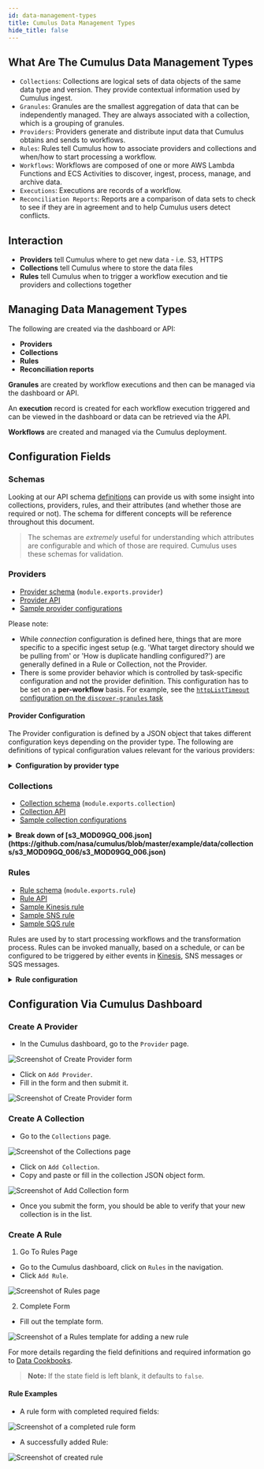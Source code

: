```yaml
---
id: data-management-types
title: Cumulus Data Management Types
hide_title: false
---
```


## What Are The Cumulus Data Management Types

- `Collections`: Collections are logical sets of data objects of the same data type and version. They provide contextual information used by Cumulus ingest.
- `Granules`: Granules are the smallest aggregation of data that can be independently managed. They are always associated with a collection, which is a grouping of granules.
- `Providers`: Providers generate and distribute input data that Cumulus obtains and sends to workflows.
- `Rules`: Rules tell Cumulus how to associate providers and collections and when/how to start processing a workflow.
- `Workflows`: Workflows are composed of one or more AWS Lambda Functions and ECS Activities to discover, ingest, process, manage, and archive data.
- `Executions`: Executions are records of a workflow.
- `Reconciliation Reports`: Reports are a comparison of data sets to check to see if they are in agreement and to help Cumulus users detect conflicts.

## Interaction

- **Providers** tell Cumulus where to get new data - i.e. S3, HTTPS
- **Collections** tell Cumulus where to store the data files
- **Rules** tell Cumulus when to trigger a workflow execution and tie providers and collections together

## Managing Data Management Types

The following are created via the dashboard or API:

- **Providers**
- **Collections**
- **Rules**
- **Reconciliation reports**

**Granules** are created by workflow executions and then can be managed via the dashboard or API.

 An **execution** record is created for each workflow execution triggered and can be viewed in the dashboard or data can be retrieved via the API.

**Workflows** are created and managed via the Cumulus deployment.

## Configuration Fields

### Schemas

Looking at our API schema [definitions](https://github.com/nasa/cumulus/tree/master/packages/api/models/schemas.js) can provide us with some insight into collections, providers, rules, and their attributes (and whether those are required or not). The schema for different concepts will be reference throughout this document.

> The schemas are _extremely_ useful for understanding which attributes are configurable and which of those are required. Cumulus uses these schemas for validation.

### Providers

- [Provider schema](https://github.com/nasa/cumulus/tree/master/packages/api/models/schemas.js) (`module.exports.provider`)
- [Provider API](https://nasa.github.io/cumulus-api/?language=Python#list-providers)
- [Sample provider configurations](https://github.com/nasa/cumulus/tree/master/example/data/providers)

Please note:

- While *connection* configuration is defined here, things that are more specific to a specific ingest setup (e.g. 'What target directory should we be pulling from' or 'How is duplicate handling configured?') are generally defined in a Rule or Collection, not the Provider.
- There is some provider behavior which is controlled by task-specific configuration and not the provider definition. This configuration has to be set on a **per-workflow** basis. For example, see the [`httpListTimeout` configuration on the `discover-granules` task](https://github.com/nasa/cumulus/blob/master/tasks/discover-granules/schemas/config.json#L84)

#### Provider Configuration

The Provider configuration is defined by a JSON object that takes different configuration keys depending on the provider type.    The following are definitions of typical configuration values relevant for the various providers:

<details>
  <summary><b>Configuration by provider type</b></summary>

##### S3

|Key  |Type |Required|Description|
|:---:|:----|:------:|-----------|
|id|string|Yes|Unique identifier for the provider|
|globalConnectionLimit|integer|No|Integer specifying the connection limit for the provider. This is the maximum number of connections Cumulus compatible ingest lambdas are expected to make to a provider.  Defaults to unlimited |
|protocol|string|Yes|The protocol for this provider. Must be `s3` for this provider type. |
|host|string|Yes|S3 Bucket to pull data from |

##### http

|Key  |Type |Required|Description|
|:---:|:----|:------:|-----------|
|id|string|Yes|Unique identifier for the provider|
|globalConnectionLimit|integer|No|Integer specifying the connection limit for the provider.  This is the maximum number of connections Cumulus compatible ingest lambdas are expected to make to a provider.  Defaults to unlimited |
|protocol|string|Yes|The protocol for this provider.  Must be `http` for this provider type |
|host|string|Yes|The host to pull data from (e.g. `nasa.gov`)
|username|string|No|Configured username for basic authentication.   Cumulus encrypts this using KMS and uses it in a `Basic` auth header if needed for authentication |
|password|string|*Only if username is specified*|Configured password for basic authentication.   Cumulus encrypts this using KMS and uses it in a `Basic` auth header if needed for authentication |
|port|integer|No|Port to connect to the provider on.   Defaults to `80`|

##### https

|Key  |Type |Required|Description|
|:---:|:----|:------:|-----------|
|id|string|Yes|Unique identifier for the provider|
|globalConnectionLimit|integer|No|Integer specifying the connection limit for the provider.  This is the maximum number of connections Cumulus compatible ingest lambdas are expected to make to a provider.  Defaults to unlimited |
|protocol|string|Yes|The protocol for this provider.  Must be `https` for this provider type |
|host|string|Yes|The host to pull data from (e.g. `nasa.gov`) |
|username|string|No|Configured username for basic authentication.   Cumulus encrypts this using KMS and uses it in a `Basic` auth header if needed for authentication |
|password|string|*Only if username is specified*|Configured password for basic authentication.   Cumulus encrypts this using KMS and uses it in a `Basic` auth header if needed for authentication |
|port|integer|No|Port to connect to the provider on.   Defaults to `443` |

##### ftp

|Key  |Type |Required|Description|
|:---:|:----|:------:|-----------|
|id|string|Yes|Unique identifier for the provider|
|globalConnectionLimit|integer|No|Integer specifying the connection limit for the provider.  This is the maximum number of connections Cumulus compatible ingest lambdas are expected to make to a provider.  Defaults to unlimited |
|protocol|string|Yes|The protocol for this provider.  Must be `ftp` for this provider type |
|host|string|Yes|The ftp host to pull data from (e.g. `nasa.gov`) |
|username|string|No|Username to use to connect to the ftp server.  Cumulus encrypts this using KMS. Defaults to `anonymous` if not defined |
|password|string|No|Password to use to connect to the ftp server.  Cumulus encrypts this using KMS. Defaults to `password` if not defined |
|port|integer|No|Port to connect to the provider on.  Defaults to `21`

##### sftp

|Key  |Type |Required|Description|
|:---:|:----|:------:|-----------|
|id|string|Yes|Unique identifier for the provider|
|globalConnectionLimit|integer|No|Integer specifying the connection limit for the provider.  This is the maximum number of connections Cumulus compatible ingest lambdas are expected to make to a provider.  Defaults to unlimited |
|protocol|string|Yes|The protocol for this provider.  Must be `sftp` for this provider type |
|host|string|Yes|The ftp host to pull data from (e.g. `nasa.gov`) |
|username|string|No|Username to use to connect to the sftp server.|
|password|string|No|Password to use to connect to the sftp server. |
|port|integer|No|Port to connect to the provider on.  Defaults to `22`

</details>

### Collections

- [Collection schema](https://github.com/nasa/cumulus/tree/master/packages/api/models/schemas.js) (`module.exports.collection`)
- [Collection API](https://nasa.github.io/cumulus-api/?language=Python#list-collections)
- [Sample collection configurations](https://github.com/nasa/cumulus/tree/master/example/data/collections)

<details>
  <summary><b>Break down of [s3_MOD09GQ_006.json](https://github.com/nasa/cumulus/blob/master/example/data/collections/s3_MOD09GQ_006/s3_MOD09GQ_006.json)</b></summary>
|Key  |Value  |Required  |Description|
|:---:|:-----:|:--------:|-----------|
|name |`"MOD09GQ"`|Yes|The name attribute designates the name of the collection. This is the name under which the collection will be displayed on the dashboard|
|version|`"006"`|Yes|A version tag for the collection|
|granuleId|`"^MOD09GQ\\.A[\\d]{7}\\.[\\S]{6}\\.006\\.[\\d]{13}$"`|Yes|The regular expression used to validate the granule ID extracted from filenames according to the `granuleIdExtraction`|
|granuleIdExtraction|<code>"(MOD09GQ\\..*)(\\.hdf&#124;\\.cmr&#124;_ndvi\\.jpg)"</code>|Yes|The regular expression used to extract the granule ID from filenames. The first capturing group extracted from the filename by the regex will be used as the granule ID.|
|sampleFileName|`"MOD09GQ.A2017025.h21v00.006.2017034065104.hdf"`|Yes|An example filename belonging to this collection|
|files|`<JSON Object>` of files defined [here](#files-object)|Yes|Describe the individual files that will exist for each granule in this collection (size, browse, meta, etc.)|
|dataType|`"MOD09GQ"`|No|Can be specified, but this value will default to the collection_name if not|
|duplicateHandling|`"replace"`|No|<code>("replace"&#124;"version"&#124;"skip")</code> determines granule duplicate handling scheme|
|ignoreFilesConfigForDiscovery|`false` (default)|No|By default, during discovery only files that match one of the regular expressions in this collection's `files` attribute (see above) are ingested.  Setting this to `true` will ignore the `files` attribute during discovery, meaning that all files for a granule (i.e., all files with filenames matching `granuleIdExtraction`) will be ingested even when they don't match a regular expression in the `files` attribute at _discovery_ time.  (NOTE: this attribute does not appear in the example file, but is listed here for completeness.)
|process|`"modis"`|No|Example options for this are found in the ChooseProcess step definition in [the IngestAndPublish workflow definition](https://github.com/nasa/cumulus/tree/master/example/cumulus-tf/ingest_and_publish_granule_workflow.tf)|
|meta|`<JSON Object>` of MetaData for the collection|No|MetaData for the collection. This metadata will be available to workflows for this collection via the [Cumulus Message Adapter](workflows/input_output.md).
|url_path|`"{cmrMetadata.Granule.Collection.ShortName}/`<br/>`{substring(file.name, 0, 3)}"`|No|Filename without extension|

#### files-object

|Key  |Value  |Required  |Description|
|:---:|:-----:|:--------:|-----------|
|regex|`"^MOD09GQ\\.A[\\d]{7}\\.[\\S]{6}\\.006\\.[\\d]{13}\\.hdf$"`|Yes|Regular expression used to identify the file|
|sampleFileName|`MOD09GQ.A2017025.h21v00.006.2017034065104.hdf"`|Yes|Filename used to validate the provided regex|
|type|`"data"`|No|Value to be assigned to the Granule File Type. CNM types are used by Cumulus CMR steps, non-CNM values will be treated as 'data' type.  Currently only utilized in DiscoverGranules task|
|bucket|`"internal"`|Yes|Name of the bucket where the file will be stored|
|url_path|`"${collectionShortName}/{substring(file.name, 0, 3)}"`|No|Folder used to save the granule in the bucket. Defaults to the collection `url_path`|
|checksumFor|`"^MOD09GQ\\.A[\\d]{7}\\.[\\S]{6}\\.006\\.[\\d]{13}\\.hdf$"`|No|If this is a checksum file, set `checksumFor` to the `regex` of the target file.|
</details>

### Rules

- [Rule schema](https://github.com/nasa/cumulus/tree/master/packages/api/models/schemas.js) (`module.exports.rule`)
- [Rule API](https://nasa.github.io/cumulus-api/?language=Python#list-rules)
- [Sample Kinesis rule](https://github.com/nasa/cumulus/blob/master/example/data/rules/L2_HR_PIXC_kinesisRule.json)
- [Sample SNS rule](https://github.com/nasa/cumulus/blob/master/example/spec/parallel/testAPI/snsRuleDef.json)
- [Sample SQS rule](https://github.com/nasa/cumulus/blob/master/example/spec/parallel/testAPI/data/rules/sqs/MOD09GQ_006_sqsRule.json)

Rules are used by to start processing workflows and the transformation process. Rules can be invoked manually, based on a schedule, or can be configured to be triggered by either events in [Kinesis](data-cookbooks/cnm-workflow.md), SNS messages or SQS messages.

<details>
<summary><b>Rule configuration</b></summary>

|Key  |Value  |Required|Description|
|:---:|:-----:|:------:|-----------|
|name|`"L2_HR_PIXC_kinesisRule"`|Yes|Name of the rule. This is the name under which the rule will be listed on the dashboard|
|workflow|`"CNMExampleWorkflow"`|Yes|Name of the workflow to be run. A list of available workflows can be found on the Workflows page|
|provider|`"PODAAC_SWOT"`|No|Configured provider's ID. This can be found on the Providers dashboard page|
|collection|`<JSON Object>` collection object shown [below](#collection-object)|Yes|Name and version of the collection this rule will moderate. Relates to a collection configured and found in the Collections page|
|payload|`<JSON Object or Array>`|No|The payload to be passed to the workflow|
|meta|`<JSON Object>` of MetaData for the rule|No|MetaData for the rule. This metadata will be available to workflows for this rule via the [Cumulus Message Adapter](workflows/input_output.md).
|rule|`<JSON Object>` rule type and associated values - discussed [below](#rule-object)|Yes|Object defining the type and subsequent attributes of the rule|
|state|`"ENABLED"`|No|<code>("ENABLED"&#124;"DISABLED")</code> whether or not the rule will be active. Defaults to `"ENABLED"`.|
|queueUrl|`https://sqs.us-east-1.amazonaws.com/1234567890/queue-name`|No|URL for SQS queue that will be used to schedule workflows for this rule
|tags|`["kinesis", "podaac"]`|No|An array of strings that can be used to simplify search|

#### collection-object

|Key  |Value  |Required|Description|
|:---:|:-----:|:------:|-----------|
|name|`"L2_HR_PIXC"`|Yes|Name of a collection defined/configured in the Collections dashboard page|
|version|`"000"`|Yes|Version number of a collection defined/configured in the Collections dashboard page|

#### meta-object

|Key  |Value  |Required|Description|
|:---:|:-----:|:------:|-----------|
|retries|`3`|No|Number of retries on errors, for sqs-type rule only. Defaults to 3.|
|visibilityTimeout|`900`|No|VisibilityTimeout in seconds for the inflight messages, for sqs-type rule only. Defaults to the visibility timeout of the SQS queue when the rule is created.|

#### rule-object

|Key|Value|Required|Description|
|:---:|:-----:|:------:|-----------|
|type|`"kinesis"`|Yes|<code>("onetime"&#124;"scheduled"&#124;"kinesis"&#124;"sns"&#124;"sqs")</code> type of scheduling/workflow kick-off desired|
|value|`<String> Object`|Depends|Discussion of valid values is [below](#rule-value)|

#### rule-value

The `rule - value` entry depends on the type of run:

- If this is a onetime rule this can be left blank. [Example](data-cookbooks/hello-world.md/#execution)
- If this is a scheduled rule this field must hold a valid [cron-type expression or rate expression](https://docs.aws.amazon.com/AmazonCloudWatch/latest/events/ScheduledEvents.html).
- If this is a kinesis rule, this must be a configured `${Kinesis_stream_ARN}`. [Example](data-cookbooks/cnm-workflow.md#rule-configuration)
- If this is an sns rule, this must be an existing `${SNS_Topic_Arn}`. [Example](https://github.com/nasa/cumulus/blob/master/example/spec/parallel/testAPI/snsRuleDef.json)
- If this is an sqs rule, this must be an existing `${SQS_QueueUrl}` that your account has permissions to access, and also you must configure a dead-letter queue for this SQS queue. [Example](https://github.com/nasa/cumulus/blob/master/example/spec/parallel/testAPI/data/rules/sqs/MOD09GQ_006_sqsRule.json)

#### sqs-type rule features

- When an SQS rule is triggered, the SQS message remains on the queue.
- The SQS message is not processed multiple times in parallel when visibility timeout is properly set.  You should set the visibility timeout to the maximum expected length of the workflow with padding. Longer is better to avoid parallel processing.
- The SQS message visibility timeout can be overridden by the rule.
- Upon successful workflow execution, the SQS message is removed from the queue.
- Upon failed execution(s), the workflow is run 3 or configured number of times.
- Upon failed execution(s), the visibility timeout will be set to 5s to allow retries.
- After configured number of failed retries, the SQS message is moved to the dead-letter queue configured for the SQS queue.

</details>

## Configuration Via Cumulus Dashboard

### Create A Provider

- In the Cumulus dashboard, go to the `Provider` page.

![Screenshot of Create Provider form](assets/cd_provider_page.png)

- Click on `Add Provider`.
- Fill in the form and then submit it.

![Screenshot of Create Provider form](assets/cd_add_provider_form.png)

### Create A Collection

- Go to the `Collections` page.

![Screenshot of the Collections page](assets/cd_collections_page.png)

- Click on `Add Collection`.
- Copy and paste or fill in the collection JSON object form.

![Screenshot of Add Collection form](assets/cd_add_collection.png)

- Once you submit the form, you should be able to verify that your new collection is in the list.

### Create A Rule

1. Go To Rules Page
<!-- markdownlint-disable MD029 -->

- Go to the Cumulus dashboard, click on `Rules` in the navigation.
- Click `Add Rule`.

![Screenshot of Rules page](assets/cd_rules_page.png)

2. Complete Form

- Fill out the template form.

<!-- markdownlint-enable MD029 -->
![Screenshot of a Rules template for adding a new rule](assets/cd_add_rule_form_blank.png)

For more details regarding the field definitions and required information go to [Data Cookbooks](https://nasa.github.io/cumulus/docs/data-cookbooks/setup#rules).

> **Note:** If the state field is left blank, it defaults to `false`.

#### Rule Examples

- A rule form with completed required fields:

![Screenshot of a completed rule form](assets/cd_add_rule_filled.png)

- A successfully added Rule:

![Screenshot of created rule](assets/cd_add_rule_overview.png)
